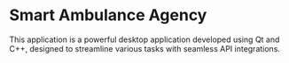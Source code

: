 # Smart Ambulance Agency
This application is a powerful desktop application developed using Qt and C++, designed to streamline various tasks with seamless API integrations.
